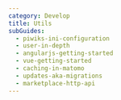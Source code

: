 ```yaml
---
category: Develop
title: Utils
subGuides:
  - piwiks-ini-configuration
  - user-in-depth
  - angularjs-getting-started
  - vue-getting-started
  - caching-in-matomo
  - updates-aka-migrations
  - marketplace-http-api
---
```

